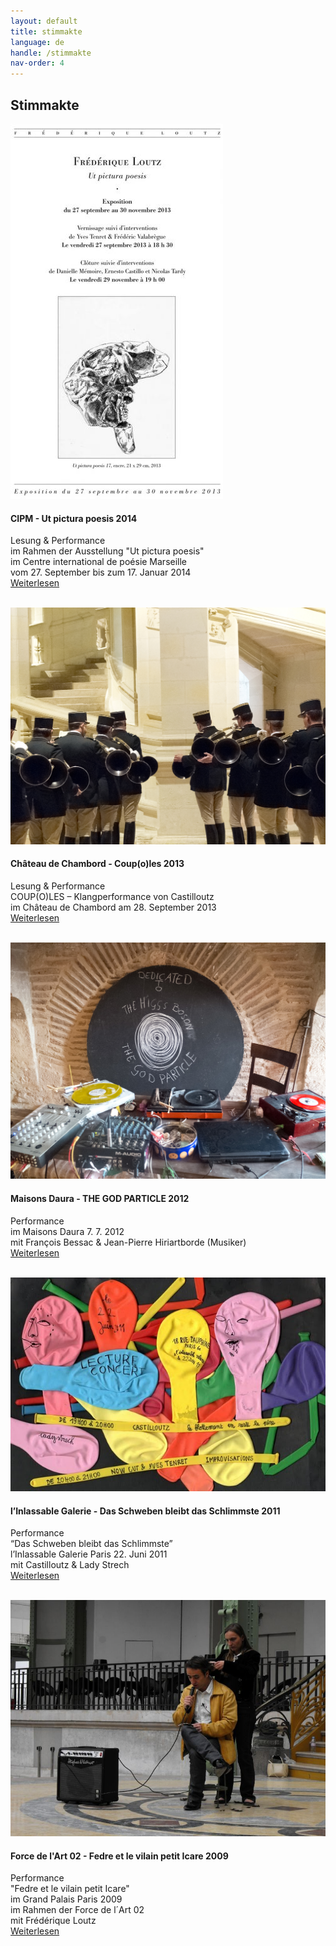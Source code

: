 ```yaml
---
layout: default
title: stimmakte
language: de
handle: /stimmakte
nav-order: 4
---
```

## Stimmakte  
  
<a href="/perfutpicturapoesis" title="Weiterlesen"><img src="/images/ut-pictura-poesis-expo2.jpg" alt="Ut pictura poesis" class="img-left"></a>
#### CIPM - Ut pictura poesis 2014  
  
Lesung & Performance  
im Rahmen der Ausstellung "Ut pictura poesis"  
im Centre international de poésie Marseille  
vom 27. September bis zum 17. Januar 2014  
[Weiterlesen](/perfutpicturapoesis "Ut pictura poesis 2014") 
<br style="clear:both" />
<br style="clear:both" />

<a href="/perfcoupoles" title="Weiterlesen"><img src="/images/coupoles-performance-chambord0.jpg" alt="Coupoles Chambod" class="img-left"></a>
#### Château de Chambord - Coup(o)les 2013 
  
Lesung & Performance  
COUP(O)LES – Klangperformance von Castilloutz  
im Château de Chambord am 28. September 2013  
[Weiterlesen](/perfcoupoles "Coupoles Chambord") 
<br style="clear:both" />
<br style="clear:both" />

<a href="/perfgodparticle" title="Weiterlesen"><img src="/images/godparticle0.jpg" alt="The god particle" class="img-left"></a>
#### Maisons Daura - THE GOD PARTICLE 2012  
  
Performance  
im Maisons Daura 7. 7. 2012  
mit François Bessac & Jean-Pierre Hiriartborde (Musiker)  
[Weiterlesen](/perfgodparticle "The god particle") 
<br style="clear:both" />
<br style="clear:both" />

<a href="/perfdasschweben" title="Weiterlesen"><img src="/galeries/performance-dasschweben/invitation-22-juin-2011-vitrine-noir-web.jpg" alt="Performance Das Schweben bleibt das Schlimmste 2011" class="img-left"></a>
#### l’Inlassable Galerie - Das Schweben bleibt das Schlimmste 2011  

Performance  
“Das Schweben bleibt das Schlimmste”  
l’Inlassable Galerie Paris 22. Juni 2011   
mit Castilloutz & Lady Strech  
[Weiterlesen](/perfdasschweben "Performance Das Schweben bleibt das Schlimmste 2011") 
<br style="clear:both" />
<br style="clear:both" />

<a href="/perfforcedelart" title="Weiterlesen"><img src="/galeries/performance-forcedelart/DSCF0664.jpg" alt="Performance Fedre et le vilain petit Icare 2009" class="img-left"></a>
#### Force de l'Art 02 - Fedre et le vilain petit Icare 2009  
  
Performance  
"Fedre et le vilain petit Icare"  
im Grand Palais Paris 2009  
im Rahmen der Force de l´Art 02   
mit Frédérique Loutz  
[Weiterlesen](/perfforcedelart "Performance Fedre et le vilain petit Icare 2009") 
<br style="clear:both" />
<br style="clear:both" />

   

  
